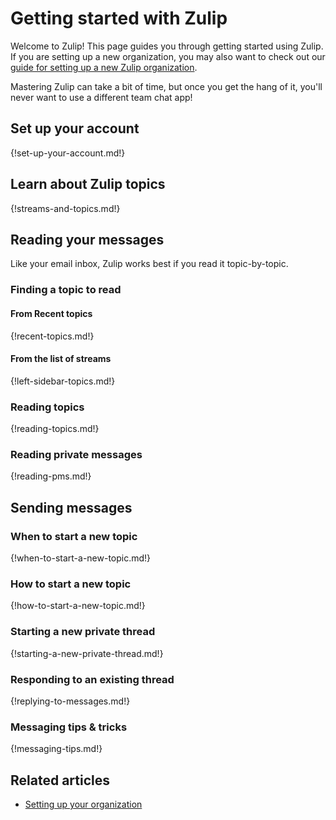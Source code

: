 # Getting started with Zulip

Welcome to Zulip! This page guides you through getting started using
Zulip. If you are setting up a new organization, you may also want to
check out our [guide for setting up a new Zulip
organization](/help/getting-your-organization-started-with-zulip).

Mastering Zulip can take a bit of time, but once you get the hang of
it, you'll never want to use a different team chat app!

## Set up your account

{!set-up-your-account.md!}

## Learn about Zulip topics

{!streams-and-topics.md!}

## Reading your messages

Like your email inbox, Zulip works best if you read it topic-by-topic.

### Finding a topic to read

#### From Recent topics

{!recent-topics.md!}

#### From the list of streams

{!left-sidebar-topics.md!}

### Reading topics

{!reading-topics.md!}

### Reading private messages

{!reading-pms.md!}

## Sending messages

### When to start a new topic

{!when-to-start-a-new-topic.md!}

### How to start a new topic

{!how-to-start-a-new-topic.md!}

### Starting a new private thread

{!starting-a-new-private-thread.md!}

### Responding to an existing thread

{!replying-to-messages.md!}

### Messaging tips & tricks

{!messaging-tips.md!}

## Related articles

* [Setting up your organization](/help/getting-your-organization-started-with-zulip)

